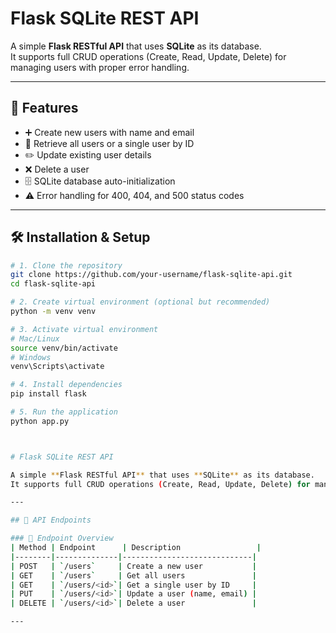 # Flask SQLite REST API

A simple **Flask RESTful API** that uses **SQLite** as its database.  
It supports full CRUD operations (Create, Read, Update, Delete) for managing users with proper error handling.

---

## 🚀 Features
- ➕ Create new users with name and email  
- 📖 Retrieve all users or a single user by ID  
- ✏️ Update existing user details  
- ❌ Delete a user  
- 🗄️ SQLite database auto-initialization  
- ⚠️ Error handling for 400, 404, and 500 status codes  

---

## 🛠️ Installation & Setup
```bash
# 1. Clone the repository
git clone https://github.com/your-username/flask-sqlite-api.git
cd flask-sqlite-api

# 2. Create virtual environment (optional but recommended)
python -m venv venv

# 3. Activate virtual environment
# Mac/Linux
source venv/bin/activate
# Windows
venv\Scripts\activate

# 4. Install dependencies
pip install flask

# 5. Run the application
python app.py



# Flask SQLite REST API

A simple **Flask RESTful API** that uses **SQLite** as its database.  
It supports full CRUD operations (Create, Read, Update, Delete) for managing users with proper error handling.

---

## 📌 API Endpoints

### 🔹 Endpoint Overview
| Method | Endpoint      | Description                 |
|--------|--------------|-----------------------------|
| POST   | `/users`     | Create a new user           |
| GET    | `/users`     | Get all users               |
| GET    | `/users/<id>`| Get a single user by ID     |
| PUT    | `/users/<id>`| Update a user (name, email) |
| DELETE | `/users/<id>`| Delete a user               |

---
